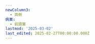 ```yaml
---
newColumn3:
  - 両側
病巣:
  - 前頭葉
lastmod: '2025-03-02'
last_edited: 2025-02-27T00:00:00.000Z
---
```



